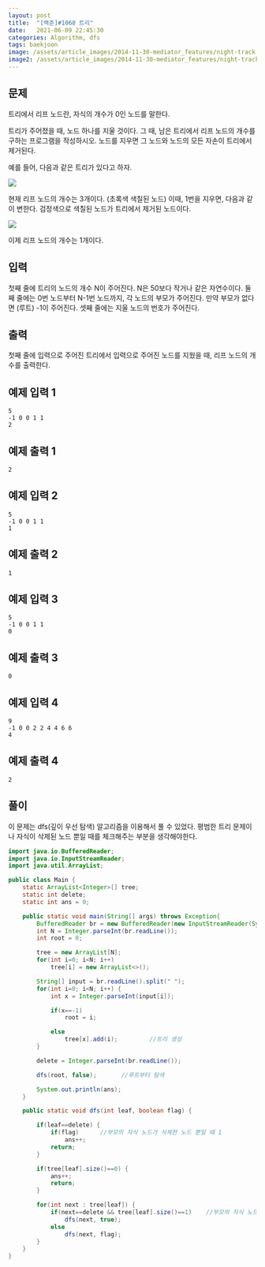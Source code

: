 ```yaml
---
layout: post
title:  "[백준]#1068 트리"
date:   2021-06-09 22:45:30
categories: Algorithm, dfs
tags: baekjoon
image: /assets/article_images/2014-11-30-mediator_features/night-track.JPG
image2: /assets/article_images/2014-11-30-mediator_features/night-track-mobile.JPG
---
```


문제
--------------------

트리에서 리프 노드란, 자식의 개수가 0인 노드를 말한다.

트리가 주어졌을 때, 노드 하나를 지울 것이다. 그 때, 남은 트리에서 리프 노드의 개수를 구하는 프로그램을 작성하시오. 노드를 지우면 그 노드와 노드의 모든 자손이 트리에서 제거된다.

예를 들어, 다음과 같은 트리가 있다고 하자.

![](https://upload.acmicpc.net/560de878-d961-475e-ada4-e1f0774e5a84/-/preview/)

현재 리프 노드의 개수는 3개이다. (초록색 색칠된 노드) 이때, 1번을 지우면, 다음과 같이 변한다. 검정색으로 색칠된 노드가 트리에서 제거된 노드이다.

![](https://upload.acmicpc.net/d46ddf4e-1b82-44cc-8c90-12f76e5bf88f/-/preview/)

이제 리프 노드의 개수는 1개이다.

입력
---------------------------

첫째 줄에 트리의 노드의 개수 N이 주어진다. N은 50보다 작거나 같은 자연수이다. 둘째 줄에는 0번 노드부터 N-1번 노드까지, 각 노드의 부모가 주어진다. 만약 부모가 없다면 (루트) -1이 주어진다. 셋째 줄에는 지울 노드의 번호가 주어진다.

출력
----------------

첫째 줄에 입력으로 주어진 트리에서 입력으로 주어진 노드를 지웠을 때, 리프 노드의 개수를 출력한다.

예제 입력 1 
----------------------

```
5
-1 0 0 1 1
2
```

예제 출력 1 
------------------------

```
2
```

예제 입력 2
----------------------

```
5
-1 0 0 1 1
1
```

예제 출력 2
------------------------

```
1
```

예제 입력 3
----------------------

```
5
-1 0 0 1 1
0
```

예제 출력 3
------------------------

```
0
```

예제 입력 4
----------------------

```
9
-1 0 0 2 2 4 4 6 6
4
```

예제 출력 4
------------------------

```
2
```

풀이
--------------------------

이 문제는 dfs(깊이 우선 탐색) 알고리즘을 이용해서 풀 수 있었다. 평범한 트리 문제이나 자식이 삭제된 노드 뿐일 때를 체크해주는 부분을 생각해야한다.

```java
import java.io.BufferedReader;
import java.io.InputStreamReader;
import java.util.ArrayList;

public class Main {
    static ArrayList<Integer>[] tree;
    static int delete;
    static int ans = 0;

    public static void main(String[] args) throws Exception{
        BufferedReader br = new BufferedReader(new InputStreamReader(System.in));
        int N = Integer.parseInt(br.readLine());
        int root = 0;

        tree = new ArrayList[N];
        for(int i=0; i<N; i++)
            tree[i] = new ArrayList<>();

        String[] input = br.readLine().split(" ");
        for(int i=0; i<N; i++) {
            int x = Integer.parseInt(input[i]);

            if(x==-1)
                root = i;

            else
                tree[x].add(i);         //트리 생성
        }

        delete = Integer.parseInt(br.readLine());

        dfs(root, false);       //루트부터 탐색

        System.out.println(ans);
    }

    public static void dfs(int leaf, boolean flag) {

        if(leaf==delete) {
            if(flag)      //부모의 자식 노드가 삭제한 노드 뿐일 때 1 
                ans++;
            return;
        }

        if(tree[leaf].size()==0) {
            ans++;
            return;
        }

        for(int next : tree[leaf]) {
            if(next==delete && tree[leaf].size()==1)    //부모의 자식 노드가 삭제한 노드 뿐일 때 체크
                dfs(next, true);
            else
                dfs(next, flag);
        }
    }
}
```
